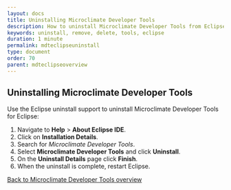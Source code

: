 ```yaml
---
layout: docs
title: Uninstalling Microclimate Developer Tools
description: How to uninstall Microclimate Developer Tools from Eclipse
keywords: uninstall, remove, delete, tools, eclipse
duration: 1 minute
permalink: mdteclipseuninstall
type: document
order: 70
parent: mdteclipseoverview
---
```


## Uninstalling Microclimate Developer Tools

Use the Eclipse uninstall support to uninstall Microclimate Developer Tools for Eclipse:

1. Navigate to **Help** > **About Eclipse IDE**.
2. Click on **Installation Details**.
3. Search for *Microclimate Developer Tools*.
4. Select **Microclimate Developer Tools** and click **Uninstall**.
5. On the **Uninstall Details** page click **Finish**.
6. When the uninstall is complete, restart Eclipse.

[Back to Microclimate Developer Tools overview](mdteclipseoverview)
